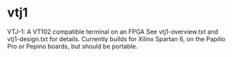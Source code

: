 # vtj1
VTJ-1: A VT102 compatible terminal on an FPGA
See vtj1-overview.txt and vtj1-design.txt for details.
Currently builds for Xilinx Spartan 6, on the Papilio Pro or Pepino boards,
but should be portable.
